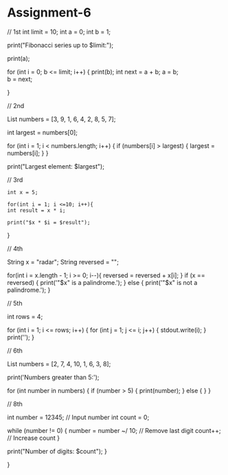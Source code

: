 # Assignment-6


  // 1st 
  int limit = 10; 
  int a = 0; 
  int b = 1; 

  print("Fibonacci series up to $limit:");

  print(a);

  
  for (int i = 0; b <= limit; i++) {
  print(b);
  int next = a + b; 
  a = b;  
  b = next;
  
  }
      
   // 2nd
   
   
   List<int> numbers = [3, 9, 1, 6, 4, 2, 8, 5, 7];
   
   int largest = numbers[0];

   for (int i = 1; i < numbers.length; i++) {
     if (numbers[i] > largest) {
      largest = numbers[i]; 
    }
  }

   print("Largest element: $largest");
   
   
 
   // 3rd 
   
    int x = 5;
   
    for(int i = 1; i <=10; i++){
    int result = x * i;
     
    print("$x * $i = $result");
   }
   
   
   // 4th
   
   
  String x = "radar"; 
  String reversed = "";
   
  for(int i = x.length - 1; i >= 0; i--){
        reversed = reversed + x[i];
  }
    if (x == reversed) {
    print('"$x" is a palindrome.');
  } else {
    print('"$x" is not a palindrome.');
  }
   

   // 5th
   
   int rows = 4;

  for (int i = 1; i <= rows; i++) {
    for (int j = 1; j <= i; j++) {
      stdout.write(i);
    }
    print('');
  }
  
   
   // 6th 
   
   List<int> numbers = [2, 7, 4, 10, 1, 6, 3, 8];

  print('Numbers greater than 5:');

  for (int number in numbers) {
    if (number > 5) {
      print(number);
    } else {
   }
  }
   
   
   
   
   
   // 8th
   
  int number = 12345; // Input number
  int count = 0;

  while (number != 0) {
    number = number ~/ 10; // Remove last digit
    count++; // Increase count
  }

  print("Number of digits: $count");
}
     
 }
